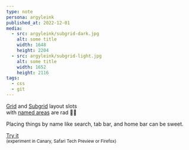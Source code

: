 ```yaml
---
type: note
persona: argyleink
published_at: 2022-12-01
media:
  - src: argyleink/subgrid-dark.jpg
    alt: some title
    width: 1648
    height: 2204
  - src: argyleink/subgrid-light.jpg
    alt: some title
    width: 1652
    height: 2116
tags: 
  - css
  - git
---
```

[Grid](https://developer.mozilla.org/docs/Web/CSS/grid) and 
[Subgrid](https://developer.mozilla.org/docs/Web/CSS/CSS_Grid_Layout/Subgrid) 
layout slots  
with [named areas](https://developer.mozilla.org/docs/Web/CSS/grid-template-areas) are rad 🤘💀

Placing things by name like search, tab bar, and home bar can be sweet.

[Try it](https://codepen.io/argyleink/pen/gOKXKYQ)  
<small>(experiment in Canary, Safari Tech Preview or Firefox)</small>